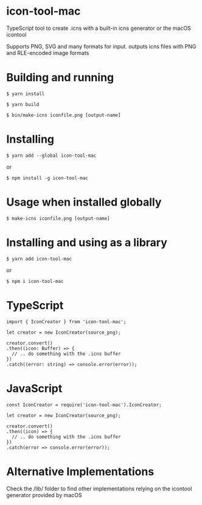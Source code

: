 icon-tool-mac
======

TypeScript tool to create .icns with a built-in icns generator or the macOS icontool

Supports PNG, SVG and many formats for input. outputs icns files with PNG and RLE-encoded image formats

# Building and running

`$ yarn install`

`$ yarn build`

`$ bin/make-icns iconfile.png [output-name]`

# Installing

`$ yarn add --global icon-tool-mac`

or

`$ npm install -g icon-tool-mac`

# Usage when installed globally

`$ make-icns iconfile.png [output-name]`

# Installing and using as a library

`$ yarn add icon-tool-mac`

or

`$ npm i icon-tool-mac`

# TypeScript

```
import { IconCreator } from 'icon-tool-mac';

let creator = new IconCreator(source_png);

creator.convert()
.then((icon: Buffer) => {
  // .. do something with the .icns buffer
})
.catch((error: string) => console.error(error));
```


# JavaScript

```
const IconCreator = require('icon-tool-mac').IconCreator;

let creator = new IconCreator(source_png);

creator.convert()
.then((icon) => {
  // .. do something with the .icns buffer
})
.catch(error => console.error(error));
```

# Alternative Implementations

Check the /lib/ folder to find other implementations relying on the icontool generator provided by macOS
